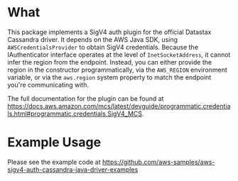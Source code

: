 # What

This package implements a SigV4 auth plugin for the official Datastax Cassandra driver. It depends on the AWS Java SDK,
using `AWSCredentialsProvider` to obtain SigV4 credentials. Because the IAuthenticator interface operates at the level
of `InetSocketAddress`, it cannot infer the region from the endpoint. Instead, you can either provide the region in the
constructor programmatically, via the `AWS_REGION` environment variable, or via the `aws.region` system property to
match the endpoint you're communicating with.

The full documentation for the plugin can be found at
https://docs.aws.amazon.com/mcs/latest/devguide/programmatic.credentials.html#programmatic.credentials.SigV4_MCS.

# Example Usage

Please see the example code at https://github.com/aws-samples/aws-sigv4-auth-cassandra-java-driver-examples
